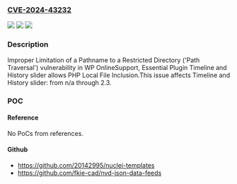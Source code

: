### [CVE-2024-43232](https://cve.mitre.org/cgi-bin/cvename.cgi?name=CVE-2024-43232)
![](https://img.shields.io/static/v1?label=Product&message=Timeline%20and%20History%20slider&color=blue)
![](https://img.shields.io/static/v1?label=Version&message=n%2Fa&color=blue)
![](https://img.shields.io/static/v1?label=Vulnerability&message=CWE-22%20Improper%20Limitation%20of%20a%20Pathname%20to%20a%20Restricted%20Directory%20('Path%20Traversal')&color=brighgreen)

### Description

Improper Limitation of a Pathname to a Restricted Directory ('Path Traversal') vulnerability in WP OnlineSupport, Essential Plugin Timeline and History slider allows PHP Local File Inclusion.This issue affects Timeline and History slider: from n/a through 2.3.

### POC

#### Reference
No PoCs from references.

#### Github
- https://github.com/20142995/nuclei-templates
- https://github.com/fkie-cad/nvd-json-data-feeds

